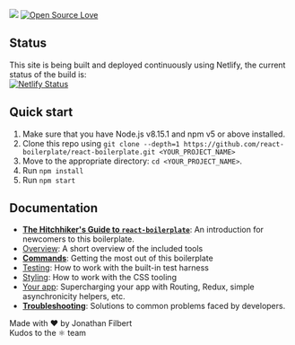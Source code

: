 <img src="https://david-dm.org/jonathanfilbert/newSite2019.svg"/> [![Open Source Love](https://badges.frapsoft.com/os/v1/open-source.svg?v=103)](https://github.com/ellerbrock/open-source-badge/)    


## Status
This site is being built and deployed continuously using Netlify, the current status of the build is: <br/>
[![Netlify Status](https://api.netlify.com/api/v1/badges/df7fc4e0-8966-43f2-a362-58ad0730cd4e/deploy-status)](https://app.netlify.com/sites/determined-kilby-16929d/deploys)

## Quick start

1.  Make sure that you have Node.js v8.15.1 and npm v5 or above installed.
2.  Clone this repo using `git clone --depth=1 https://github.com/react-boilerplate/react-boilerplate.git <YOUR_PROJECT_NAME>`
3.  Move to the appropriate directory: `cd <YOUR_PROJECT_NAME>`.<br />
4. Run `npm install`
5. Run `npm start`

## Documentation

- [**The Hitchhiker's Guide to `react-boilerplate`**](docs/general/introduction.md): An introduction for newcomers to this boilerplate.
- [Overview](docs/general): A short overview of the included tools
- [**Commands**](docs/general/commands.md): Getting the most out of this boilerplate
- [Testing](docs/testing): How to work with the built-in test harness
- [Styling](docs/css): How to work with the CSS tooling
- [Your app](docs/js): Supercharging your app with Routing, Redux, simple
  asynchronicity helpers, etc.
- [**Troubleshooting**](docs/general/gotchas.md): Solutions to common problems faced by developers.

Made with :heart: by Jonathan Filbert <br/>
Kudos to the :atom_symbol: team
